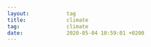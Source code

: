 ```yaml
---
layout:            tag
title:             climate
tag:               climate
date:              2020-05-04 10:59:01 +0200
---
```

